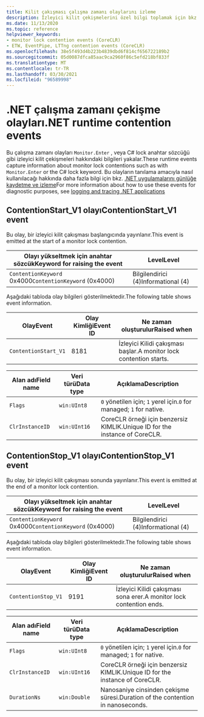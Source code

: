 ```yaml
---
title: Kilit çakışması çalışma zamanı olaylarını izleme
description: İzleyici kilit çekişmelerini özel bilgi toplamak için bkz. ETW olayları.
ms.date: 11/13/2020
ms.topic: reference
helpviewer_keywords:
- monitor lock contention events (CoreCLR)
- ETW, EventPipe, LTTng contention events (CoreCLR)
ms.openlocfilehash: 38e5f493d4b223b4839dbd6f814cf656722189b2
ms.sourcegitcommit: 05d0087dfca85aac9ca2960f86c5efd218bf833f
ms.translationtype: MT
ms.contentlocale: tr-TR
ms.lasthandoff: 03/30/2021
ms.locfileid: "96589998"
---
```

# <a name="net-runtime-contention-events"></a><span data-ttu-id="48e96-103">.NET çalışma zamanı çekişme olayları</span><span class="sxs-lookup"><span data-stu-id="48e96-103">.NET runtime contention events</span></span>

<span data-ttu-id="48e96-104">Bu çalışma zamanı olayları `Monitor.Enter` , veya C# lock anahtar sözcüğü gibi izleyici kilit çekişmeleri hakkındaki bilgileri yakalar.</span><span class="sxs-lookup"><span data-stu-id="48e96-104">These runtime events capture information about monitor lock contentions such as with `Monitor.Enter` or the C# lock keyword.</span></span> <span data-ttu-id="48e96-105">Bu olayların tanılama amacıyla nasıl kullanılacağı hakkında daha fazla bilgi için bkz. [.NET uygulamalarını günlüğe kaydetme ve izleme](../../core/diagnostics/logging-tracing.md)</span><span class="sxs-lookup"><span data-stu-id="48e96-105">For more information about how to use these events for diagnostic purposes, see [logging and tracing .NET applications](../../core/diagnostics/logging-tracing.md)</span></span>

## <a name="contentionstart_v1-event"></a><span data-ttu-id="48e96-106">ContentionStart_V1 olayı</span><span class="sxs-lookup"><span data-stu-id="48e96-106">ContentionStart_V1 event</span></span>

<span data-ttu-id="48e96-107">Bu olay, bir izleyici kilit çakışması başlangıcında yayınlanır.</span><span class="sxs-lookup"><span data-stu-id="48e96-107">This event is emitted at the start of a monitor lock contention.</span></span>

|<span data-ttu-id="48e96-108">Olayı yükseltmek için anahtar sözcük</span><span class="sxs-lookup"><span data-stu-id="48e96-108">Keyword for raising the event</span></span>|<span data-ttu-id="48e96-109">Level</span><span class="sxs-lookup"><span data-stu-id="48e96-109">Level</span></span>|
|-----------------------------------|-----------|
|<span data-ttu-id="48e96-110">`ContentionKeyword` 0x4000</span><span class="sxs-lookup"><span data-stu-id="48e96-110">`ContentionKeyword` (0x4000)</span></span>|<span data-ttu-id="48e96-111">Bilgilendirici (4)</span><span class="sxs-lookup"><span data-stu-id="48e96-111">Informational (4)</span></span>|

 <span data-ttu-id="48e96-112">Aşağıdaki tabloda olay bilgileri gösterilmektedir.</span><span class="sxs-lookup"><span data-stu-id="48e96-112">The following table shows event information.</span></span>

|<span data-ttu-id="48e96-113">Olay</span><span class="sxs-lookup"><span data-stu-id="48e96-113">Event</span></span>|<span data-ttu-id="48e96-114">Olay Kimliği</span><span class="sxs-lookup"><span data-stu-id="48e96-114">Event ID</span></span>|<span data-ttu-id="48e96-115">Ne zaman oluşturulur</span><span class="sxs-lookup"><span data-stu-id="48e96-115">Raised when</span></span>|
|-----------|--------------|-----------------|
|`ContentionStart_V1`|<span data-ttu-id="48e96-116">81</span><span class="sxs-lookup"><span data-stu-id="48e96-116">81</span></span>|<span data-ttu-id="48e96-117">İzleyici Kilidi çakışması başlar.</span><span class="sxs-lookup"><span data-stu-id="48e96-117">A monitor lock contention starts.</span></span>|

|<span data-ttu-id="48e96-118">Alan adı</span><span class="sxs-lookup"><span data-stu-id="48e96-118">Field name</span></span>|<span data-ttu-id="48e96-119">Veri türü</span><span class="sxs-lookup"><span data-stu-id="48e96-119">Data type</span></span>|<span data-ttu-id="48e96-120">Açıklama</span><span class="sxs-lookup"><span data-stu-id="48e96-120">Description</span></span>|
|----------------|---------------|-----------------|
|`Flags`|`win:UInt8`|<span data-ttu-id="48e96-121">`0` yönetilen için; `1` yerel için.</span><span class="sxs-lookup"><span data-stu-id="48e96-121">`0` for managed; `1` for native.</span></span>|
|`ClrInstanceID`|`win:UInt16`|<span data-ttu-id="48e96-122">CoreCLR örneği için benzersiz KIMLIK.</span><span class="sxs-lookup"><span data-stu-id="48e96-122">Unique ID for the instance of CoreCLR.</span></span>|

## <a name="contentionstop_v1-event"></a><span data-ttu-id="48e96-123">ContentionStop_V1 olayı</span><span class="sxs-lookup"><span data-stu-id="48e96-123">ContentionStop_V1 event</span></span>

<span data-ttu-id="48e96-124">Bu olay, bir izleyici kilit çakışması sonunda yayınlanır.</span><span class="sxs-lookup"><span data-stu-id="48e96-124">This event is emitted at the end of a monitor lock contention.</span></span>

|<span data-ttu-id="48e96-125">Olayı yükseltmek için anahtar sözcük</span><span class="sxs-lookup"><span data-stu-id="48e96-125">Keyword for raising the event</span></span>|<span data-ttu-id="48e96-126">Level</span><span class="sxs-lookup"><span data-stu-id="48e96-126">Level</span></span>|
|-----------------------------------|-----------|
|<span data-ttu-id="48e96-127">`ContentionKeyword` 0x4000</span><span class="sxs-lookup"><span data-stu-id="48e96-127">`ContentionKeyword` (0x4000)</span></span>|<span data-ttu-id="48e96-128">Bilgilendirici (4)</span><span class="sxs-lookup"><span data-stu-id="48e96-128">Informational (4)</span></span>|

 <span data-ttu-id="48e96-129">Aşağıdaki tabloda olay bilgileri gösterilmektedir.</span><span class="sxs-lookup"><span data-stu-id="48e96-129">The following table shows event information.</span></span>

|<span data-ttu-id="48e96-130">Olay</span><span class="sxs-lookup"><span data-stu-id="48e96-130">Event</span></span>|<span data-ttu-id="48e96-131">Olay Kimliği</span><span class="sxs-lookup"><span data-stu-id="48e96-131">Event ID</span></span>|<span data-ttu-id="48e96-132">Ne zaman oluşturulur</span><span class="sxs-lookup"><span data-stu-id="48e96-132">Raised when</span></span>|
|-----------|--------------|-----------------|
|`ContentionStop_V1`|<span data-ttu-id="48e96-133">91</span><span class="sxs-lookup"><span data-stu-id="48e96-133">91</span></span>|<span data-ttu-id="48e96-134">İzleyici Kilidi çakışması sona erer.</span><span class="sxs-lookup"><span data-stu-id="48e96-134">A monitor lock contention ends.</span></span>|

|<span data-ttu-id="48e96-135">Alan adı</span><span class="sxs-lookup"><span data-stu-id="48e96-135">Field name</span></span>|<span data-ttu-id="48e96-136">Veri türü</span><span class="sxs-lookup"><span data-stu-id="48e96-136">Data type</span></span>|<span data-ttu-id="48e96-137">Açıklama</span><span class="sxs-lookup"><span data-stu-id="48e96-137">Description</span></span>|
|----------------|---------------|-----------------|
|`Flags`|`win:UInt8`|<span data-ttu-id="48e96-138">`0` yönetilen için; `1` yerel için.</span><span class="sxs-lookup"><span data-stu-id="48e96-138">`0` for managed; `1` for native.</span></span>|
|`ClrInstanceID`|`win:UInt16`|<span data-ttu-id="48e96-139">CoreCLR örneği için benzersiz KIMLIK.</span><span class="sxs-lookup"><span data-stu-id="48e96-139">Unique ID for the instance of CoreCLR.</span></span>|
|`DurationNs`|`win:Double`|<span data-ttu-id="48e96-140">Nanosaniye cinsinden çekişme süresi.</span><span class="sxs-lookup"><span data-stu-id="48e96-140">Duration of the contention in nanoseconds.</span></span>|

